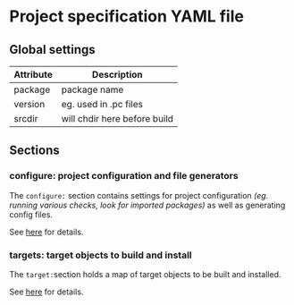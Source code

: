 # Project specification YAML file

## Global settings

| Attribute | Description |
|-----------|--------------|
| package   | package name |
| version   | eg. used in .pc files |
| srcdir    | will chdir here before build |

## Sections

### configure: project configuration and file generators

The `configure:` section contains settings for project configuration
*(eg. running various checks, look for imported packages)* as well as
generating config files.

See [here](configure.md) for details.

### targets: target objects to build and install

The `target:`section holds a map of target objects to be built and installed.

See [here](targets.md) for details.

